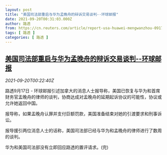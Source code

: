 ```yaml
---
layout: post
title: "美国司法部重启与华为孟晚舟的辩诉交易谈判--环球邮报"
date: 2021-09-20T00:31:03.000Z
author: 路透
from: https://cn.reuters.com/article/report-usa-huawei-mengwanzhou-0917-fri-idCNKBS2GG008
tags: [ 路透 ]
categories: [ 路透 ]
---
```

<!--1632097863000-->
[美国司法部重启与华为孟晚舟的辩诉交易谈判--环球邮报](https://cn.reuters.com/article/report-usa-huawei-mengwanzhou-0917-fri-idCNKBS2GG008)
------

<div>
<div><i>2021-09-20T00:22:40Z</i></div><p>路透9月17日 - 环球邮报引述加拿大的消息人士报导称，美国已恢复与华为和首席财务官孟晚舟的律师的谈判，协商达成对孟晚舟的延期起诉协议的可能性，协议或允许她返回中国。</p><p>报导称，如果孟晚舟认罪并支付巨额罚款，美国准备结束对她的引渡要求和刑事诉讼。</p><p>报导援引两位消息人士的话称，美国司法部已经与华为和孟晚舟的律师进行了数周的谈判。</p><p>华为和美国司法部没有立即回应路透的置评请求。(完)</p>
</div>
